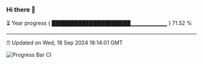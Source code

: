 ### Hi there 👋

⏳ Year progress { █████████████████████▁▁▁▁▁▁▁▁▁ } 71.52 %

---

⏰ Updated on Wed, 18 Sep 2024 18:14:01 GMT

![Progress Bar CI](https://github.com/code-lakshay/GitHub-Actions-Demo/workflows/Progress%20Bar%20CI/badge.svg)
